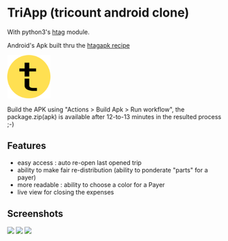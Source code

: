 # TriApp (tricount android clone)

With python3's [htag](https://github.com/manatlan/htag) module.

Android's Apk built thru the [htagapk recipe](https://github.com/manatlan/htagapk)

<img src="app/triapp.png" width="100" height="100">

Build the APK using "Actions > Build Apk > Run workflow", the package.zip(apk) is available after 12-to-13 minutes in the resulted process ;-)

## Features

 - easy access : auto re-open last opened trip
 - ability to make fair re-distribution (ability to ponderate "parts" for a payer)
 - more readable : ability to choose a color for a Payer
 - live view for closing the expenses
 
## Screenshots

<img src="app/shot1.jpg" width="100" >
<img src="app/shot2.jpg" width="100" >
<img src="app/shot3.jpg" width="100" >
